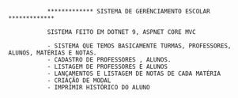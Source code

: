 


               ************* SISTEMA DE GERÊNCIAMENTO ESCOLAR *************

               SISTEMA FEITO EM DOTNET 9, ASPNET CORE MVC

               - SISTEMA QUE TEMOS BASICAMENTE TURMAS, PROFESSORES, ALUNOS, MATÉRIAS E NOTAS.
               - CADASTRO DE PROFESSORES , ALUNOS.
               - LISTAGEM DE PROFESSORES E ALUNOS
               - LANÇAMENTOS E LISTAGEM DE NOTAS DE CADA MATÉRIA
               - CRIAÇÃO DE MODAL
               - IMPRIMIR HISTÓRICO DO ALUNO
               
               

               
               

               
